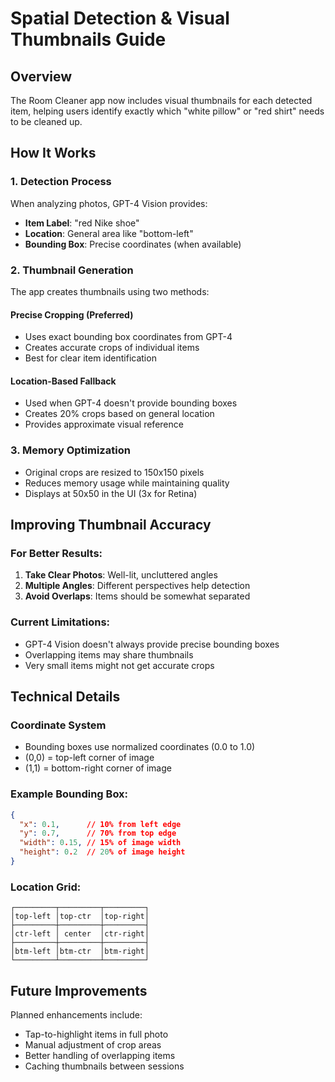 # Spatial Detection & Visual Thumbnails Guide

## Overview

The Room Cleaner app now includes visual thumbnails for each detected item, helping users identify exactly which "white pillow" or "red shirt" needs to be cleaned up.

## How It Works

### 1. Detection Process
When analyzing photos, GPT-4 Vision provides:
- **Item Label**: "red Nike shoe"
- **Location**: General area like "bottom-left"
- **Bounding Box**: Precise coordinates (when available)

### 2. Thumbnail Generation

The app creates thumbnails using two methods:

#### Precise Cropping (Preferred)
- Uses exact bounding box coordinates from GPT-4
- Creates accurate crops of individual items
- Best for clear item identification

#### Location-Based Fallback
- Used when GPT-4 doesn't provide bounding boxes
- Creates 20% crops based on general location
- Provides approximate visual reference

### 3. Memory Optimization
- Original crops are resized to 150x150 pixels
- Reduces memory usage while maintaining quality
- Displays at 50x50 in the UI (3x for Retina)

## Improving Thumbnail Accuracy

### For Better Results:
1. **Take Clear Photos**: Well-lit, uncluttered angles
2. **Multiple Angles**: Different perspectives help detection
3. **Avoid Overlaps**: Items should be somewhat separated

### Current Limitations:
- GPT-4 Vision doesn't always provide precise bounding boxes
- Overlapping items may share thumbnails
- Very small items might not get accurate crops

## Technical Details

### Coordinate System
- Bounding boxes use normalized coordinates (0.0 to 1.0)
- (0,0) = top-left corner of image
- (1,1) = bottom-right corner of image

### Example Bounding Box:
```json
{
  "x": 0.1,      // 10% from left edge
  "y": 0.7,      // 70% from top edge
  "width": 0.15, // 15% of image width
  "height": 0.2  // 20% of image height
}
```

### Location Grid:
```
┌─────────┬─────────┬─────────┐
│top-left │top-ctr  │top-right│
├─────────┼─────────┼─────────┤
│ctr-left │ center  │ctr-right│
├─────────┼─────────┼─────────┤
│btm-left │btm-ctr  │btm-right│
└─────────┴─────────┴─────────┘
```

## Future Improvements

Planned enhancements include:
- Tap-to-highlight items in full photo
- Manual adjustment of crop areas
- Better handling of overlapping items
- Caching thumbnails between sessions 